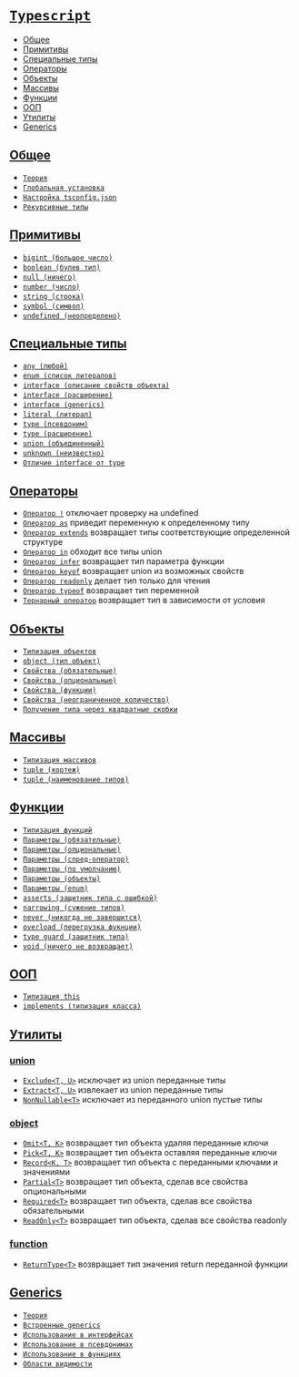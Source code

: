 # [`Typescript`](../index.md)

- [Общее](#общее)
- [Примитивы](#примитивы)
- [Специальные типы](#специальные-типы)
- [Операторы](#операторы)
- [Объекты](#объекты)
- [Массивы](#массивы)
- [Функции](#функции)
- [ООП](#ооп)
- [Утилиты](#утилиты)
- [Generics](#generics)

## [Общее](#typescript)

- [`Теория`](./Общее/Теория.md)
- [`Глобальная установка`](<./Общее/Глобальная установка.md>)
- [`Настройка tsconfig.json`](<./Общее/Настройка tsconfig.json.md>)
- [`Рекурсивные типы`](<./Общее/Рекурсивные типы.md>)

## [Примитивы](#typescript)

- [`bigint (большое число)`](<./Примитивы/bigint (большое число).md>)
- [`boolean (булев тип)`](<./Примитивы/boolean (булев тип).md>)
- [`null (ничего)`](<./Примитивы/null (ничего).md>)
- [`number (число)`](<./Примитивы/number (число).md>)
- [`string (строка)`](<./Примитивы/string (строка).md>)
- [`symbol (символ)`](<./Примитивы/symbol (символ).md>)
- [`undefined (неопределено)`](<./Примитивы/undefined (неопределено).md>)

## [Специальные типы](#typescript)

- [`any (любой)`](<./Специальные типы/any (любой).md>)
- [`enum (список литералов)`](<./Специальные типы/enum (список литералов).md>)
- [`interface (описание свойств объекта)`](<./Специальные типы/interface (описание свойств объекта).md>)
- [`interface (расширение)`](<./Специальные типы/interface (расширение).md>)
- [`interface (generics)`](<./Специальные типы/interface (generics).md>)
- [`literal (литерал)`](<./Специальные типы/literal (литерал).md>)
- [`type (псевдоним)`](<./Специальные типы/type (псевдоним).md>)
- [`type (расширение)`](<./Специальные типы/type (расширение).md>)
- [`union (объединенный)`](<./Специальные типы/union (объединенный).md>)
- [`unknown (неизвестно)`](<./Специальные типы/unknown (неизвестно).md>)
- [`Отличие interface от type`](<./Специальные типы/Отличие interface от type.md>)

## [Операторы](#typescript)

- [`Оператор !`](<./Операторы/Оператор !.md>) отключает проверку на undefined
- [`Оператор as`](<./Операторы/Оператор as.md>) приведит переменную к определенному типу
- [`Оператор extends`](<./Операторы/Оператор extends.md>) возвращает типы соответствующие определенной структуре
- [`Оператор in`](<./Операторы/Оператор in.md>) обходит все типы union
- [`Оператор infer`](<./Операторы/Оператор infer.md>) возвращает тип параметра функции
- [`Оператор keyof`](<./Операторы/Оператор keyof.md>) возвращает union из возможных свойств
- [`Оператор readonly`](<./Операторы/Оператор readonly.md>) делает тип только для чтения
- [`Оператор typeof`](<./Операторы/Оператор typeof.md>) возвращает тип переменной
- [`Тернарный оператор`](<./Операторы/Тернарный оператор.md>) возвращает тип в зависимости от условия

## [Объекты](#typescript)

- [`Типизация объектов`](<./Объекты/Типизация объектов.md>)
- [`object (тип объект)`](<./Объекты/object (тип object).md>)
- [`Свойства (обязательные)`](<./Объекты/Свойства (обязательные).md>)
- [`Свойства (опциональные)`](<./Объекты/Свойства (опциональные).md>)
- [`Свойства (функции)`](<./Объекты/Свойства (функции).md>)
- [`Свойства (неограниченное количество)`](<./Объекты/Свойства (неограниченное количество).md>)
- [`Получение типа через квадратные скобки`](<./Объекты/Получение типа через квадратные скобки.md>)

## [Массивы](#typescript)

- [`Типизация массивов`](<./Массивы/Типизация массивов.md>)
- [`tuple (кортеж)`](<./Массивы/tuple (кортеж).md>)
- [`tuple (наименование типов)`](<./Массивы/tuple (наименование типов).md>)

## [Функции](#typescript)

- [`Типизация функций`](<./Функции/Типизация функций.md>)
- [`Параметры (обязательные)`](<./Функции/Параметры (обязательные).md>)
- [`Параметры (опциональные)`](<./Функции/Параметры (опциональные).md>)
- [`Параметры (спред-оператор)`](<./Функции/Параметры (спред-оператор).md>)
- [`Параметры (по умолчанию)`](<./Функции/Параметры (по умолчанию).md>)
- [`Параметры (объекты)`](<./Функции/Параметры (объекты).md>)
- [`Параметры (enum)`](<./Функции/Параметры (enum).md>)
- [`asserts (защитник типа с ошибкой)`](<./Функции/asserts (защитник типа с ошибкой).md>)
- [`narrowing (сужение типов)`](<./Функции/narrowing (сужение типов).md>)
- [`never (никогда не завершится)`](<./Функции/never (никогда не завершится).md>)
- [`overload (перегрузка фукнции)`](<./Функции/overload (перегрузка фукнции).md>)
- [`type guard (защитник типа)`](<./Функции/type guard (защитник типа).md>)
- [`void (ничего не возвращает)`](<./Функции/void (ничего не возвращает).md>)

## [ООП](#typescript)

- [`Типизация this`](<./ООП/Типизация this.md>)
- [`implements (типизация класса)`](<./ООП/implements (типизация класса).md>)

## [Утилиты](#typescript)

### [union](#typescript)

- [`Exclude<T, U>`](./Утилиты/Exclude.md) исключает из union переданные типы
- [`Extract<T, U>`](./Утилиты/Extract.md) извлекает из union переданные типы
- [`NonNullable<T>`](./Утилиты/NonNullable.md) исключает из переданного union пустые типы

### [object](#typescript)

- [`Omit<T, K>`](./Утилиты/Omit.md) возвращает тип объекта удаляя переданные ключи
- [`Pick<T, K>`](./Утилиты/Pick.md) возвращает тип объекта оставляя переданные ключи
- [`Record<K, T>`](./Утилиты/Record.md) возвращает тип объекта с переданными ключами и значениями
- [`Partial<T>`](./Утилиты/Partial.md) возвращает тип объекта, сделав все свойства опциональными
- [`Required<T>`](./Утилиты/Required.md) возвращает тип объекта, сделав все свойства обязательными
- [`ReadOnly<T>`](./Утилиты/ReadOnly.md) возвращает тип объекта, сделав все свойства readonly

### [function](#typescript)

- [`ReturnType<T>`](./Утилиты/ReturnType.md) возвращает тип значения return переданной функции

## [Generics](#typescript)

- [`Теория`](./Generics/Теория.md)
- [`Встроенные generics`](<./Generics/Встроенные generics.md>)
- [`Использование в интерфейсах`](<./Generics/Использование в интерфейсах.md>)
- [`Использование в псевдонимах`](<./Generics/Использование в псевдонимах.md>)
- [`Использование в функциях`](<./Generics/Использование в функциях.md>)
- [`Области видимости`](<./Generics/Области видимости.md>)
